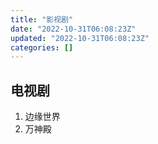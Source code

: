 ```yaml
---
title: "影视剧"
date: "2022-10-31T06:08:23Z"
updated: "2022-10-31T06:08:23Z"
categories: []
---
```

## 电视剧

1. 边缘世界
2. 万神殿